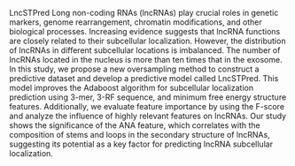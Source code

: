 LncSTPred
Long non-coding RNAs (lncRNAs) play crucial roles in genetic markers, genome rearrangement, chromatin modifications, and other biological processes. Increasing evidence suggests that lncRNA functions are closely related to their subcellular localization. However, the distribution of lncRNAs in different subcellular locations is imbalanced. The number of lncRNAs located in the nucleus is more than ten times that in the exosome. In this study, we propose a new oversampling method to construct a predictive dataset and develop a predictive model called LncSTPred. This model improves the Adaboost algorithm for subcellular localization prediction using 3-mer, 3-RF sequence, and minimum free energy structure features. Additionally, we evaluate feature importance by using the F-score and analyze the influence of highly relevant features on lncRNAs. Our study shows the significance of the ANA feature, which correlates with the composition of stems and loops in the secondary structure of lncRNAs, suggesting its potential as a key factor for predicting lncRNA subcellular localization.
